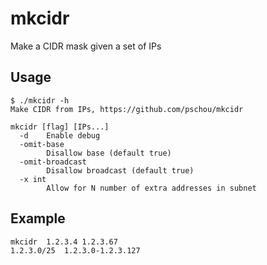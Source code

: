 # mkcidr

Make a CIDR mask given a set of IPs

## Usage
```
$ ./mkcidr -h
Make CIDR from IPs, https://github.com/pschou/mkcidr

mkcidr [flag] [IPs...]
  -d    Enable debug
  -omit-base
        Disallow base (default true)
  -omit-broadcast
        Disallow broadcast (default true)
  -x int
        Allow for N number of extra addresses in subnet
```


## Example
```
mkcidr  1.2.3.4 1.2.3.67
1.2.3.0/25  1.2.3.0-1.2.3.127
```
